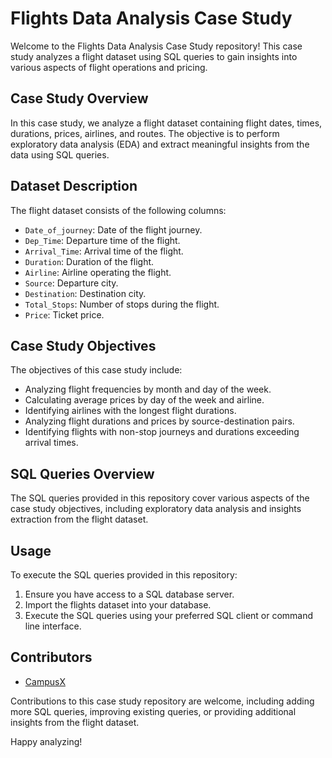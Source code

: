 # Flights Data Analysis Case Study

Welcome to the Flights Data Analysis Case Study repository! This case study analyzes a flight dataset using SQL queries to gain insights into various aspects of flight operations and pricing.

## Case Study Overview

In this case study, we analyze a flight dataset containing flight dates, times, durations, prices, airlines, and routes. The objective is to perform exploratory data analysis (EDA) and extract meaningful insights from the data using SQL queries.

## Dataset Description

The flight dataset consists of the following columns:
- `Date_of_journey`: Date of the flight journey.
- `Dep_Time`: Departure time of the flight.
- `Arrival_Time`: Arrival time of the flight.
- `Duration`: Duration of the flight.
- `Airline`: Airline operating the flight.
- `Source`: Departure city.
- `Destination`: Destination city.
- `Total_Stops`: Number of stops during the flight.
- `Price`: Ticket price.

## Case Study Objectives

The objectives of this case study include:
- Analyzing flight frequencies by month and day of the week.
- Calculating average prices by day of the week and airline.
- Identifying airlines with the longest flight durations.
- Analyzing flight durations and prices by source-destination pairs.
- Identifying flights with non-stop journeys and durations exceeding arrival times.

## SQL Queries Overview

The SQL queries provided in this repository cover various aspects of the case study objectives, including exploratory data analysis and insights extraction from the flight dataset.

## Usage

To execute the SQL queries provided in this repository:
1. Ensure you have access to a SQL database server.
2. Import the flights dataset into your database.
3. Execute the SQL queries using your preferred SQL client or command line interface.

## Contributors

- [CampusX](https://github.com/CampusX)

Contributions to this case study repository are welcome, including adding more SQL queries, improving existing queries, or providing additional insights from the flight dataset.

Happy analyzing!


